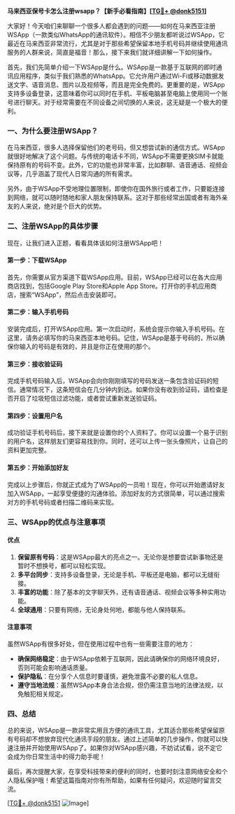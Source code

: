 **马来西亚保号卡怎么注册wsapp？【新手必看指南】[[TG💪+ @donk5151](https://t.me/s/donk5151)]**

大家好！今天咱们来聊聊一个很多人都会遇到的问题——如何在马来西亚注册WSApp（一款类似WhatsApp的通讯软件）。相信不少朋友都听说过WSApp，它最近在马来西亚非常流行，尤其是对于那些希望保留本地手机号码并继续使用通讯服务的人群来说，简直是福音！那么，接下来我们就详细讲解一下如何操作。

首先，我们先简单介绍一下WSApp是什么。WSApp是一款基于互联网的即时通讯应用程序，类似于我们熟悉的WhatsApp。它允许用户通过Wi-Fi或移动数据发送文字、语音消息、图片以及视频等，而且是完全免费的。更重要的是，WSApp支持多设备登录，这意味着你可以同时在手机、平板电脑甚至电脑上使用同一个账号进行聊天。对于经常需要在不同设备之间切换的人来说，这无疑是一个极大的便利。

### **一、为什么要注册WSApp？**

在马来西亚，很多人选择保留他们的老号码，但又想尝试新的通信方式。WSApp就很好地解决了这个问题。与传统的电话卡不同，WSApp不需要更换SIM卡就能保持原有的号码不变。此外，它的功能也非常丰富，比如群聊、语音通话、视频会议等，几乎涵盖了现代人日常沟通的所有需求。

另外，由于WSApp不受地理位置限制，即使你在国外旅行或者工作，只要能连接到网络，就可以随时随地和家人朋友保持联系。这对于那些经常出国或者有海外亲友的人来说，绝对是个巨大的优势。

### **二、注册WSApp的具体步骤**

现在，让我们进入正题，看看具体该如何注册WSApp吧！

#### **第一步：下载WSApp**
首先，你需要从官方渠道下载WSApp应用。目前，WSApp已经可以在各大应用商店找到，包括Google Play Store和Apple App Store。打开你的手机应用商店，搜索“WSApp”，然后点击安装即可。

#### **第二步：输入手机号码**
安装完成后，打开WSApp应用。第一次启动时，系统会提示你输入手机号码。在这里，请务必填写你的马来西亚本地号码。记住，WSApp是基于号码的，所以确保你输入的号码是有效的，并且是你正在使用的那个。

#### **第三步：接收验证码**
完成手机号码输入后，WSApp会向你刚刚填写的号码发送一条包含验证码的短信。通常情况下，这条短信会在几分钟内到达。如果你没有收到验证码，请检查是否开启了垃圾短信过滤功能，或者尝试重新发送验证码。

#### **第四步：设置用户名**
成功验证手机号码后，接下来就是设置你的个人资料了。你可以设置一个易于识别的用户名，这样朋友们更容易找到你。同时，还可以上传一张头像照片，让自己的资料更加完整。

#### **第五步：开始添加好友**
完成以上步骤后，你就正式成为了WSApp的一员啦！现在，你可以开始邀请好友加入WSApp，一起享受便捷的沟通体验。添加好友的方式很简单，可以通过搜索对方的手机号码或者扫描二维码来实现。

### **三、WSApp的优点与注意事项**

#### **优点**
1. **保留原有号码**：这是WSApp最大的亮点之一。无论你是想要尝试新事物还是暂时不想换号，都可以轻松实现。
2. **多平台同步**：支持多设备登录，无论是手机、平板还是电脑，都可以无缝衔接。
3. **丰富的功能**：除了基本的文字聊天外，还有语音通话、视频会议等多种实用功能。
4. **全球通用**：只要有网络，无论身处何地，都能与他人保持联系。

#### **注意事项**
虽然WSApp有很多好处，但在使用过程中也有一些需要注意的地方：
- **确保网络稳定**：由于WSApp依赖于互联网，因此请确保你的网络环境良好，否则可能会影响通话质量。
- **保护隐私**：在分享个人信息时要谨慎，避免泄露不必要的私人信息。
- **遵守当地法规**：虽然WSApp本身合法合规，但仍需注意当地的法律法规，以免触犯相关规定。

### **四、总结**

总的来说，WSApp是一款非常实用且方便的通讯工具，尤其适合那些希望保留原有号码却不想放弃现代化通讯手段的朋友。通过上述简单的几步操作，你就可以快速注册并开始使用WSApp了。如果你对WSApp感兴趣，不妨试试看，说不定它会成为你日常生活中的得力助手呢！

最后，再次提醒大家，在享受科技带来的便利的同时，也要时刻注意网络安全和个人隐私保护哦！希望这篇指南对你有所帮助，如果有任何疑问，欢迎随时留言交流。

[[TG💪+ @donk5151](https://t.me/s/donk5151) ![Image](https://i.postimg.cc/rwNCRYN7/Snipaste-2025-04-30-17-27-05.png)]